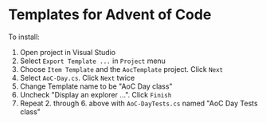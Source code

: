 ﻿# Templates for Advent of Code

To install:

1) Open project in Visual Studio
1) Select `Export Template ...` in `Project` menu
1) Choose `Item Template` and the `AocTemplate` project. Click `Next`
1) Select `AoC-Day.cs`. Click `Next` twice
1) Change Template name to be "AoC Day class"
1) Uncheck "Display an explorer ...". Click `Finish`
1) Repeat 2. through 6. above with `AoC-DayTests.cs` named "AoC Day Tests class"
